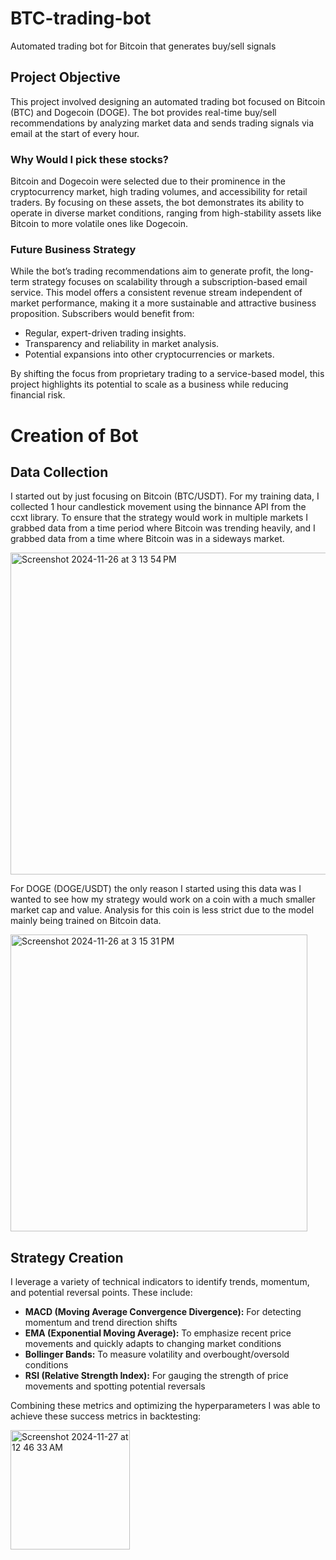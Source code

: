 # BTC-trading-bot
Automated trading bot for Bitcoin that generates buy/sell signals
## Project Objective
This project involved designing an automated trading bot focused on Bitcoin (BTC) and Dogecoin (DOGE). The bot provides real-time buy/sell recommendations by analyzing market data and sends trading signals via email at the start of every hour.
### Why Would I pick these stocks?
Bitcoin and Dogecoin were selected due to their prominence in the cryptocurrency market, high trading volumes, and accessibility for retail traders. By focusing on these assets, the bot demonstrates its ability to operate in diverse market conditions, ranging from high-stability assets like Bitcoin to more volatile ones like Dogecoin.
### Future Business Strategy
While the bot’s trading recommendations aim to generate profit, the long-term strategy focuses on scalability through a subscription-based email service. This model offers a consistent revenue stream independent of market performance, making it a more sustainable and attractive business proposition. Subscribers would benefit from:
- Regular, expert-driven trading insights.
- Transparency and reliability in market analysis.
- Potential expansions into other cryptocurrencies or markets.

By shifting the focus from proprietary trading to a service-based model, this project highlights its potential to scale as a business while reducing financial risk.

# Creation of Bot
## Data Collection
I started out by just focusing on Bitcoin (BTC/USDT). For my training data, I collected 1 hour candlestick movement using the binnance API from the ccxt library. To ensure that the strategy would work in multiple markets I grabbed data from a time period where Bitcoin was trending heavily, and I grabbed data from a time where Bitcoin was in a sideways market.

<img width="515" alt="Screenshot 2024-11-26 at 3 13 54 PM" src="https://github.com/user-attachments/assets/fdb028c8-8d89-47d2-ad7b-381fd496a02e">


For DOGE (DOGE/USDT) the only reason I started using this data was I wanted to see how my strategy would work on a coin with a much smaller market cap and value. Analysis for this coin is less strict due to the model mainly being trained on Bitcoin data.

<img width="475" alt="Screenshot 2024-11-26 at 3 15 31 PM" src="https://github.com/user-attachments/assets/0f4dc404-4fe2-43cb-a3e1-bbf197686a1a">

## Strategy Creation
I leverage a variety of technical indicators to identify trends, momentum, and potential reversal points. These include:
- **MACD (Moving Average Convergence Divergence):** For detecting momentum and trend direction shifts
- **EMA (Exponential Moving Average):** To emphasize recent price movements and quickly adapts to changing market conditions
- **Bollinger Bands:** To measure volatility and overbought/oversold conditions
- **RSI (Relative Strength Index):** For gauging the strength of price movements and spotting potential reversals

Combining these metrics and optimizing the hyperparameters I was able to achieve these success metrics in backtesting:

<img width="191" alt="Screenshot 2024-11-27 at 12 46 33 AM" src="https://github.com/user-attachments/assets/3403eeb5-3404-411e-bdfd-995f01ad903d">



